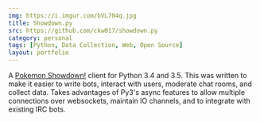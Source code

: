 ```yaml
---
img: https://i.imgur.com/bVL704q.jpg
title: Showdown.py
src: https://github.com/ckw017/showdown.py
category: personal
tags: [Python, Data Collection, Web, Open Source]
layout: portfolio
---
```

A [Pokemon Showdown!](https://pokemonshowdown.com/) client for Python 3.4 and 3.5. This was written to make it easier to write bots, interact with users, moderate chat rooms, and collect data. Takes advantages of Py3's async features to allow multiple connections over websockets, maintain IO channels, and to integrate with existing IRC bots.